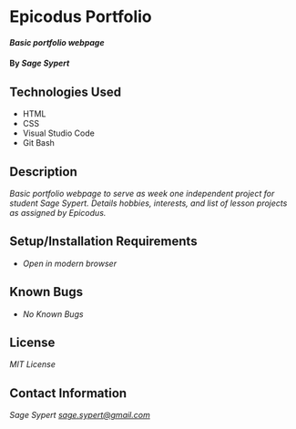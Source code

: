 # Epicodus Portfolio

#### _Basic portfolio webpage_

#### By _**Sage Sypert**_

## Technologies Used

* HTML
* CSS
* Visual Studio Code
* Git Bash

## Description

_Basic portfolio webpage to serve as week one independent project for student Sage Sypert. Details hobbies, interests, and list of lesson projects as assigned by Epicodus._

## Setup/Installation Requirements

* _Open in modern browser_

## Known Bugs

* _No Known Bugs_

## License

_MIT License_

## Contact Information

_Sage Sypert <sage.sypert@gmail.com>_